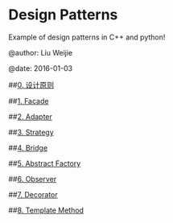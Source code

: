 Design Patterns
===

Example of design patterns in C++ and python!

@author: Liu Weijie

@date: 2016-01-03

##[0. 设计原则](./design_patterns/0.design_principle/design_principle.md)

##[1. Facade](./design_patterns/1.Facade/document/Facade.md)

##[2. Adapter](./design_patterns/2.adapter/document/adapter.md)

##[3. Strategy](./design_patterns/3.strategy/document/strategy.md)

##[4. Bridge](./design_patterns/4.bridge/document/bridge.md)

##[5. Abstract Factory](./design_patterns/5.abstract_factory/document/abstract_factory.md)

##[6. Observer](./design_patterns/6.observer/document/observer.md)

##[7. Decorator](./design_patterns/7.decorator/document/decorator.md)

##[8. Template Method](./design_patterns/8.template_method/document/template_method.md)

